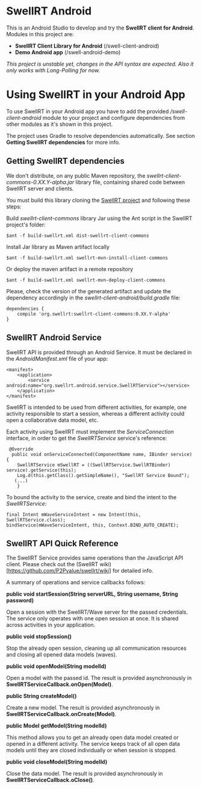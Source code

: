 # SwellRT Android

This is an Android Studio to develop and try the **SwellRT client for Android**.
Modules in this project are:

- **SwellRT Client Library for Android** (/swell-client-android)
- **Demo Android app** (/swell-android-demo)

*This project is unstable yet, changes in the API syntax are expected.
Also it only works with Long-Polling for now.*

# Using SwellRT in your Android App

To use SwellRT in your Android app you have to add the provided */swell-client-android* module to
your project and configure dependencies from other modules as it's shown in this project.

The project uses Gradle to resolve dependencies automatically. See section **Getting SwellRT dependencies** for more info.

## Getting SwellRT dependencies

We don't distribute, on any public Maven repository, the *swellrt-client-commons-0.XX.Y-alpha.jar* library file, containing
shared code between SwellRT server and clients.

You must build this library cloning the [SwellRT project](https://github.com/P2Pvalue/swellrt)
and following these steps:

Build *swellrt-client-commons* library Jar using the Ant script in the SwellRT project's folder:

```
$ant -f build-swellrt.xml dist-swellrt-client-commons
```

Install Jar library as Maven artifact locally

```
$ant -f build-swellrt.xml swellrt-mvn-install-client-commons
```

Or deploy the maven artifact in a remote repository

```
$ant -f build-swellrt.xml swellrt-mvn-deploy-client-commons
```

Please, check the version of the generated artifact and update the dependency accordingly
in the *swellrt-client-android/build.gradle* file:

```
dependencies {
    compile 'org.swellrt:swellrt-client-commons:0.XX.Y-alpha'
}
```



## SwellRT Android Service

SwellRT API is provided through an Android Service. It must be declared in the  *AndroidManifest.xml* file of your app:

```
<manifest>
    <application>
        <service android:name="org.swellrt.android.service.SwellRTService"></service>
    </application>
</manifest>
```

SwellRT is intended to be used from different activities, for example, one activity responsible to start
a session, whereas a different activity could open a collaborative data model, etc.

Each activity using SwellRT must implement the *ServiceConnection* interface,
in order to get the *SwellRTService* service's reference:

```
 @Override
  public void onServiceConnected(ComponentName name, IBinder service) {
    SwellRTService mSwellRT = ((SwellRTService.SwellRTBinder) service).getService(this);
    Log.d(this.getClass().getSimpleName(), "SwellRT Service Bound");
   (...)
    }
```

To bound the activity to the service, create and bind the intent to the *SwellRTService*:

```
final Intent mWaveServiceIntent = new Intent(this, SwellRTService.class);
bindService(mWaveServiceIntent, this, Context.BIND_AUTO_CREATE);
```


## SwellRT API Quick Reference

The SwellRT Service provides same operations than the JavaScript API client.
Please check out the (SwellRT wiki)[https://github.com/P2Pvalue/swellrt/wiki] for detailed info.

A summary of operations and service callbacks follows:


**public void startSession(String serverURL, String username, String password)**

Open a session with the SwellRT/Wave server for the passed credentials.
The service only operates with one open session at once. It is shared across activities in your application.

**public void stopSession()**

Stop the already open session, cleaning up all communication resources and closing all opened data models (waves).


**public void openModel(String modelId)**

Open a model with the passed id. The result is provided asynchronously in **SwellRTServiceCallback.onOpen(Model)**.

**public String createModel()**

Create a new model. The result is provided asynchronously in **SwellRTServiceCallback.onCreate(Model)**.

**public Model getModel(String modelId)**

This method allows you to get an already open data model created or opened in a different activity.
The service keeps track of all open data models until they are closed individually or when session is stopped.

**public void closeModel(String modelId)**

Close the data model. The result is provided asynchronously in **SwellRTServiceCallback.oClose()**.


